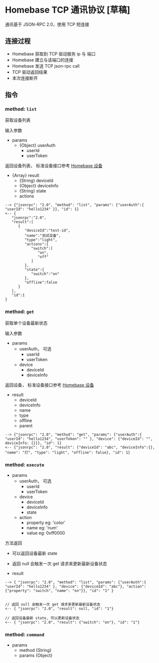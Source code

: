 # Homebase TCP 通讯协议 [草稿]

通讯基于 JSON-RPC 2.0，使用 TCP 短连接

## 连接过程

- Homebase 获取到 TCP 驱动服务 ip 与 端口
- Homebase 建立与该端口的连接
- Homebase 发送 TCP json-rpc call
- TCP 驱动返回结果
- 本次连接断开

## 指令

### method: `list`

获取设备列表

输入参数

- params
  - {Object} userAuth
    - userId
    - userToken


返回设备列表， 标准设备接口参考 [Homebase 设备][device]

- {Array} result
  - {String} deviceId
  - {Object} deviceInfo
  - {String} state
  - actions

```
--> {"jsonrpc": "2.0", "method": "list", "params": {"userAuth":{ "userId": "hello1234" }}, "id": 1}
<-- {  
   "jsonrpc":"2.0",
   "result":[  
      {  
         "deviceId":"test-id",
         "name":"测试设备",
         "type":"light",
         "actions":{  
            "switch":[  
               "on",
               "off"
            ]
         },
         "state":{  
            "switch":"on"
         },
         "offline":false
      }
   ],
   "id":1
}
```

### method: `get`

获取单个设备最新状态


输入参数

- params
  - userAuth， 可选
    - userId
    - userToken
  - device
    - deviceId
    - deviceInfo

返回设备， 标准设备接口参考 [Homebase 设备][device]

- result
  - deviceId
  - deviceInfo
  - name
  - type
  - offline
  - parent



```
--> {"jsonrpc": "2.0", "method": "get", "params": {"userAuth":{ "userId": "hello1234", "userToken": "" }, "device": {"deviceId": "", deviceInfo: {}}}, "id": 1}
<-- {"jsonrpc": "2.0", "result": {"deviceId": "abc", "deviceInfo":{}, "name": "灯", "type": "light", "offline": false}, "id": 1}
```

### method: `execute`

- params
  - userAuth， 可选
    - userId
    - userToken
  - device
    - deviceId
    - deviceInfo
    - state
  - action
    - property  eg: 'color'
    - name  eg: 'num'
    - value eg: 0xff0000

方法返回

- 可以返回设备最新 state
- 返回 null 会触发一次 get 请求来更新最新设备状态

- result

```
--> { "jsonrpc": "2.0", "method": "list", "params": {"userAuth":{ "userId": "hello1234" }, "device": {"deviceId": "abc"}, "action": {"property": "switch", "name": "on"}}, "id": "1" }


// 返回 null 会触发一次 get 请求来更新最新设备状态
<-- { "jsonrpc": "2.0", "result": null, "id": "1"}  

// 返回设备最新 state, 可以更新设备状态
<-- { "jsonrpc": "2.0", "result": {"switch": "on"}, "id": "1"}
```

### method: `command`

- params
  - method {String}
  - params {Object}


[device]: ../device/device.md
